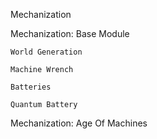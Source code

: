 Mechanization

Mechanization: Base Module

    World Generation

    Machine Wrench

    Batteries

    Quantum Battery

Mechanization: Age Of Machines